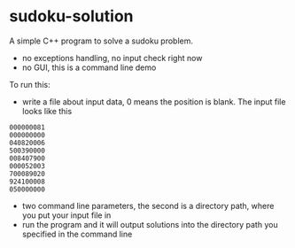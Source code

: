 sudoku-solution
===============
A simple C++ program to solve a sudoku problem.
* no exceptions handling, no input check right now
* no GUI, this is a command line demo

To run this:
* write a file about input data, 0 means the position is blank. The input file looks like this
```
000000081
000000000
040820006
500390000
008407900
000052003
700089020
924100008
050000000
```
* two command line parameters, the second is a directory path, where you put your input file in
* run the program and it will output solutions into the directory path you specified in the command line

